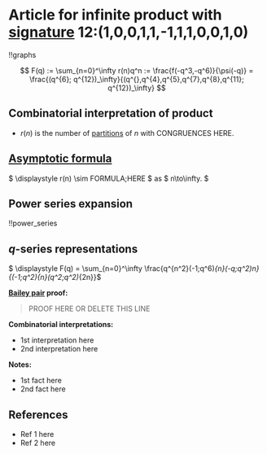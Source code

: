 # Article for infinite product with [signature](../product_signature.html) 12:(1,0,0,1,1,-1,1,1,0,0,1,0) 

!!graphs

$$ F(q) := \sum_{n=0}^\infty r(n)q^n := \frac{f(-q^3,-q^6)}{\psi(-q)} = \frac{(q^{6}; q^{12})_\infty}{(q^{},q^{4},q^{5},q^{7},q^{8},q^{11}; q^{12})_\infty} $$

## Combinatorial interpretation of product

- $r(n)$ is the number of [partitions](../partitions.html#integer_partitions) of $n$ with CONGRUENCES HERE.

## [Asymptotic formula](../asymptotics.html)

$ \displaystyle r(n) \sim FORMULA\;HERE $ as $ n\to\infty. $

## Power series expansion

!!power_series

## $q$-series representations

$ \displaystyle F(q) = \sum_{n=0}^\infty \frac{q^{n^2}(-1;q^6)_{n}(-q;q^2)_n}{(-1;q^2)_{n}(q^2;q^2)_{2n}}$

**[Bailey pair](../Bailey_pairs.html) proof:**
> PROOF HERE OR DELETE THIS LINE

**Combinatorial interpretations:**
- 1st interpretation here
- 2nd interpretation here

**Notes:**
- 1st fact here
- 2nd fact here

## References
- Ref 1 here
- Ref 2 here
